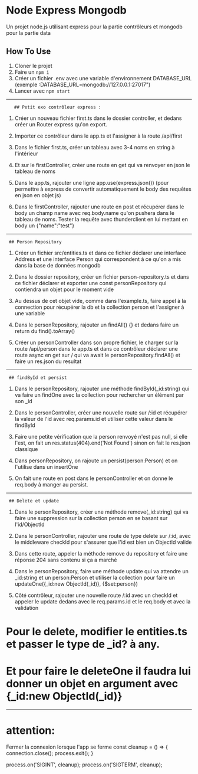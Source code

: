 # Node Express Mongodb
Un projet node.js utilisant express pour la partie contrôleurs et mongodb pour la partie data

## How To Use
1. Cloner le projet
2. Faire un `npm i`
3. Créer un fichier .env avec une variable d'environnement 
DATABASE_URL (exemple    :DATABASE_URL=mongodb://127.0.0.1:27017")
4. Lancer avec `npm start`


_____________
       ## Petit exo contrôleur express :

1. Créer un nouveau fichier first.ts dans le dossier controller, et dedans créer un Router express qu'on export.
	
2. Importer ce contrôleur dans le app.ts et l'assigner à la route /api/first
	
3. Dans le fichier first.ts, créer un tableau avec 3-4 noms en string à l'intérieur
	
4. Et sur le firstController, créer une route en get qui va renvoyer en json le tableau de noms

5. Dans le app.ts, rajouter une ligne app.use(express.json()) (pour permettre à express de convertir automatiquement le body des requêtes en json en objet js)
	
6. Dans le firstController, rajouter une route en post et récupérer dans le body un champ name avec req.body.name qu'on pushera dans le tableau de noms. Tester la requête avec thunderclient en lui mettant en body un {"name":"test"}

_____________________
     ## Person Repository

1. Créer un fichier src/entities.ts et dans ce fichier déclarer une interface Address et une interface Person qui correspondent à ce qu'on a mis dans la base de données mongodb
	
2. Dans le dossier repository, créer un fichier person-repository.ts et dans ce fichier déclarer et exporter une const personRepository qui contiendra un objet pour le moment vide
	
3. Au dessus de cet objet vide, comme dans l'example.ts, faire appel à la connection pour récupérer la db et la collection person et l'assigner à une variable
	
4. Dans le personRepository, rajouter un findAll() {} et dedans faire un return du find().toArray()
	
5. Créer un personController dans son propre fichier, le charger sur la route /api/person dans le app.ts et dans ce contrôleur déclarer une route async en get sur / qui va await le personRepository.findAll() et faire un res.json du resultat

______________________
     ## findById et persist

1. Dans le personRepository, rajouter une méthode findById(_id:string) qui va faire un findOne avec la collection pour rechercher un élément par son _id
	
2. Dans le personController, créer une nouvelle route sur /:id et récupérer la valeur de l'id avec req.params.id et utiliser cette valeur dans le findById
	
3. Faire une petite vérification que la person renvoyé n'est pas null, si elle l'est, on fait un res.status(404).end('Not Found') sinon on fait le res.json classique
	
4. Dans personRepository, on rajoute un persist(person:Person) et on l'utilise dans un insertOne
	
5. On fait une route en post dans le personController et on donne le req.body à manger au persist.

_______________________
     ## Delete et update
	
1. Dans le personRepository, créer une méthode remove(_id:string) qui va faire une suppression sur la collection person en se basant sur l'id/ObjectId
	
2. Dans le personController, rajouter une route de type delete sur /:id, avec le middleware checkId pour s'assurer que l'id est bien un ObjectId valide
	
3. Dans cette route, appeler la méthode remove du repository et faire une réponse 204 sans contenu si ça a marché
	
4. Dans le personRepository, faire une méthode update qui va attendre un _id:string et un person:Person et utiliser la collection pour faire un updateOne({_id:new ObjectId(_id)}, {$set:person})
	
5. Côté contrôleur, rajouter une nouvelle route /:id avec un checkId et appeler le update dedans avec le req.params.id et le req.body et avec la validation

# Pour le delete, modifier le entities.ts et passer le type de _id? à any.
# Et pour faire le deleteOne il faudra lui donner un objet en argument avec {_id:new ObjectId(_id)}


_________________
# attention:
Fermer la connexion lorsque l'app se ferme
const cleanup = () => {
    connection.close();
    process.exit();
}
 
process.on('SIGINT', cleanup);
process.on('SIGTERM', cleanup);